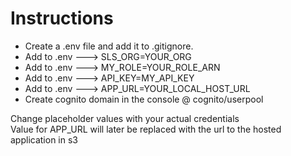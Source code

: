# Instructions

- Create a .env file and add it to .gitignore.
- Add to .env ---> SLS_ORG=YOUR_ORG
- Add to .env ---> MY_ROLE=YOUR_ROLE_ARN
- Add to .env ---> API_KEY=MY_API_KEY
- Add to .env ---> APP_URL=YOUR_LOCAL_HOST_URL
- Create cognito domain in the console @ cognito/userpool

Change placeholder values with your actual credentials  
Value for APP_URL will later be replaced with the url to the hosted application in s3
